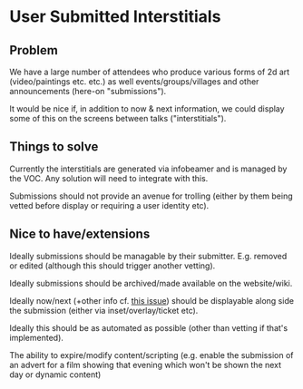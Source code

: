 # User Submitted Interstitials

## Problem

We have a large number of attendees who produce various forms of 2d art (video/paintings etc. etc.) as well events/groups/villages and other announcements (here-on "submissions").

It would be nice if, in addition to now & next information, we could display some of this on the screens between talks ("interstitials").

## Things to solve

Currently the interstitials are generated via infobeamer and is managed by the VOC. Any solution will need to integrate with this.

Submissions should not provide an avenue for trolling (either by them being vetted before display or requiring a user identity etc).

## Nice to have/extensions

Ideally submissions should be managable by their submitter. E.g. removed or edited (although this should trigger another vetting).

Ideally submissions should be archived/made available on the website/wiki.

Ideally now/next (+other info cf. [this issue](https://github.com/emfcamp/Website/issues/793)) should be displayable along side the submission (either via inset/overlay/ticket etc).

Ideally this should be as automated as possible (other than vetting if that's implemented).

The ability to expire/modify content/scripting (e.g. enable the submission of an advert for a film showing that evening which won't be shown the next day or dynamic content)
